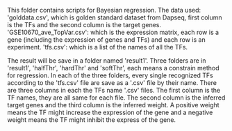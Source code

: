 This folder contains scripts for Bayesian regression.
The data used:
'golddata.csv', which is golden standard dataset from Dapseq, first column is the TFs and
the second column is the target genes.
'GSE10670_ave_TopVar.csv': which is the expression matrix, each row is a gene (including the expression
of genes and TFs) and each row is an experiment.
'tfs.csv': which is a list of the names of all the TFs.

The result will be save in a folder named 'result1'. Three folders are in 'result1',
'halfThr', 'hardThr' and 'softThr', each means a constrain method for regression.
In each of the three folders, every single recognized TFs according to the
'tfs.csv' file are save as a '.csv' file by their name. There are three columns in
each the TFs name '.csv' files. The first column is the TF names, they are all same
for each file. The second column is the inferred target genes and the third column
is the inferred weight. A positive weight means the TF might increase the expression
of the gene and a negative weight means the TF might inhibit the express of the
gene.

